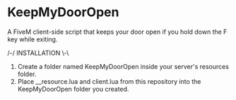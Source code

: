 # KeepMyDoorOpen
A FiveM client-side script that keeps your door open if you hold down the F key while exiting.

/-/ INSTALLATION \\-\
1. Create a folder named KeepMyDoorOpen inside your server's resources folder.
2. Place __resource.lua and client.lua from this repository into the KeepMyDoorOpen folder you created.
